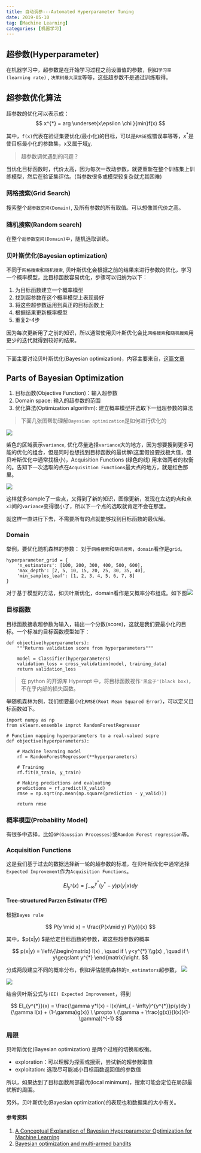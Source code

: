 ```yaml
---
title: 自动调参---Automated Hyperparameter Tuning
date: 2019-05-10
tag: [Machine Learning]
categories: [机器学习]
---
```



## 超参数(Hyperparameter)
在机器学习中，超参数是在开始学习过程之前设置值的参数，例如`学习率(learning rate)` , `决策树最大深度`等等，这些超参数不是通过训练取得。

<!--more-->

## 超参数优化算法
超参数的优化可以表示成：
$$
x^{*} = arg \underset{x\epsilon \chi }{min}f(x)
$$

其中，`f(x)`代表在验证集要优化(最小化)的目标，可以是`RMSE`或错误率等等，$x^{*}$是使目标最小化的参数集，x又属于域$\chi$.

> 超参数调优遇到的问题？

当优化目标函数时，代价太高，因为每次一改动参数，就要重新在整个训练集上训练模型，然后在验证集评估。(当参数很多或模型较复杂就尤其困难)


### 网格搜索(Grid Search)
搜索整个`超参数空间(Domain)`, 及所有参数的所有取值。可以想像其代价之高。

### 随机搜索(Random search)
在整个`超参数空间(Domain)中`，随机选取训练。

### 贝叶斯优化(Bayesian optimization)
不同于`网格搜索`和`随机搜索`, 贝叶斯优化会根据之前的结果来进行参数的优化，学习一个概率模型，比目标函数容易优化，步骤可以归纳为以下：
1. 为目标函数建立一个概率模型
2. 找到超参数在这个概率模型上表现最好
3. 将这些超参数运用到真正的目标函数上
4. 根据结果更新概率模型
5. 重复2-4步

因为每次更新用了之前的知识，所以通常使用贝叶斯优化会比`网格搜索`和`随机搜索`用更少的迭代就得到较好的结果。


***

下面主要讨论贝叶斯优化(Bayesian optimization)，内容主要来自，[这篇文章](https://towardsdatascience.com/automated-machine-learning-hyperparameter-tuning-in-python-dfda59b72f8a)

## Parts of Bayesian Optimization

1. 目标函数(Objective Function)：输入超参数
2. Domain space: 输入的超参数的范围
3. 优化算法(Optimization algorithm): 建立概率模型并选取下一组超参数的算法
 
> 下面几张图帮助理解`Bayesian optimization`是如何进行优化的

![](/images/auto/p1.jpg)

紫色的区域表示`variance`, 优化尽量选择`variance`大的地方，因为想要搜到更多可能的优化的组合，但是同时也想找到目标函数的最优解(这里假设要找极大值，但贝叶斯优化中通常找极小)，Acquisition Functions (绿色的线) 用来做两者的权衡的。告知下一次选取的点在`Acquisition Functions`最大点的地方，就是红色那里。

![](/images/auto/p2.jpg)

这样就多sample了一些点，又得到了新的知识，图像更新，发现在左边的点和点`x3`间的`variance`变得很小了，所以下一个点的选取就肯定不会在那里。

就这样一直进行下去，不需要所有的点就能够找到目标函数的最优解。

### Domain
举例，要优化随机森林的参数：
对于`网格搜索`和`随机搜索`，`domain`看作是`grid`。

```
hyperparameter_grid = {
    'n_estimators': [100, 200, 300, 400, 500, 600],
    'max_depth': [2, 5, 10, 15, 20, 25, 30, 35, 40],
    'min_samples_leaf': [1, 2, 3, 4, 5, 6, 7, 8]
}
```
对于基于模型的方法，如贝叶斯优化，domain看作是又概率分布组成。如下图![](/images/auto/2.png)


### 目标函数
目标函数接收超参数为输入，输出一个分数(score)，这就是我们要最小化的目标。一个标准的目标函数模型如下：
```
def objective(hyperparameters):
    """Returns validation score from hyperparameters"""
    
    model = Classifier(hyperparameters)
    validation_loss = cross_validation(model, training_data)    
    return validation_loss
```
> 在 python 的开源库 Hyperopt 中，将目标函数视作`'黑盒子'(black box)`，不在乎内部的损失函数。

举随机森林为例，我们想要最小化`RMSE(Root Mean Squared Error)`，可以定义目标函数如下。

```
import numpy as np
from sklearn.ensemble improt RandomForestRegressor

# Function mapping hyperparameters to a real-valued scpre
def objective(hyperparameters):
    
    # Machine learning model
    rf = RandomForestRegressor(**hyperparameters)
    
    # Training 
    rf.fit(X_train, y_train)
    
    # Making predictions and evaluating
    predictions = rf.predict(X_valid)
    rmse = np.sqrt(np.mean(np.square(prediction - y_valid)))
    
    return rmse
```

### 概率模型(Probability Model)
有很多中选择，比如`GP(Gaussian Processes)`或`Random Forest regression`等。

### Acquisition Functions
这是我们基于过去的数据选择新一轮的超参数的标准，在贝叶斯优化中通常选择` Expected Improvement`作为`Acquisition Functions`。

$$
EI_{y^{*}}(x) = \int_{ - \infty}^{y^{*}}(y^{*}-y)p(y|x)dy
$$

#### Tree-structured Parzen Estimator (TPE)

根据`Bayes rule`

$$
P(y \mid x) = \frac{P(x\mid y) P(y)}{x}
$$

其中，$p(x|y) $是给定目标函数的参数，取这些超参数的概率

$$
p(x|y) = \left\{\begin{matrix}
l(x) , \quad if \  y<y^{*}
\\g(x) , \quad if \  y\geqslant y^{*}
\end{matrix}\right.
$$

分成两段建立不同的概率分布，例如评估随机森林的`n_estimators`超参数，
![](/images/auto/3.png)

![](/images/auto/4.png)

结合贝叶斯公式与`(EI) Expected Improvement`，得到

$$
EI_{y^{*}}(x) = \frac{\gamma y*l(x) - l(x)\int_{ - \infty}^{y^{*}}p(y)dy }{\gamma l(x) + (1-\gamma)g(x)} \ \propto  \ (\gamma + \frac{g(x)}{l(x)}(1-\gamma))^{-1}
$$

### 局限
贝叶斯优化(Bayesian optimization) 是两个过程的切换和权衡。
- exploration：可以理解为探索或搜索，尝试新的超参数取值
- exploitation: 选取尽可能减小目标函数返回值的参数值

所以，如果达到了目标函数局部最优(local minimum)，搜索可能会定位在局部最优解的周围。

另外，贝叶斯优化(Bayesian optimization)的表现也和数据集的大小有关。


#### 参考资料
1. [A Conceptual Explanation of Bayesian Hyperparameter Optimization for Machine Learning](https://towardsdatascience.com/a-conceptual-explanation-of-bayesian-model-based-hyperparameter-optimization-for-machine-learning-b8172278050f)
2. [Bayesian optimization and multi-armed bandits](https://www.youtube.com/watch?v=vz3D36VXefI)